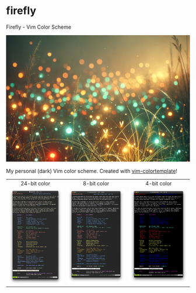 # firefly
Firefly - Vim Color Scheme

![Artist's impression (ChatGPT, let's be real) of fireflies gathering at a forest clearing.](templates/firefly.png)

My personal (dark) Vim color scheme. Created with [vim-colortemplate](https://github.com/lifepillar/vim-colortemplate)!

<table>
  <tr>
    <td align="center">24-bit color</td>
     <td align="center">8-bit color</td>
     <td align="center">4-bit color</td>
  </tr>
  <tr>
    <td align="center", valign="top"><img src="templates/termguicolors.png"></td>
    <td align="center", valign="top"><img src="templates/t_Co%3D256.png"></td>
    <td align="center", valign="top"><img src="templates/t_Co%3D16.png"></td>
  </tr>
 </table>

